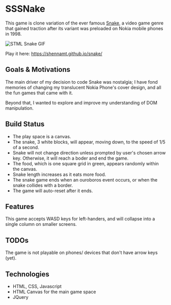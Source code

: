 # SSSNake
This game is clone variation of the ever famous [Snake](https://en.wikipedia.org/wiki/Snake_(video_game_genre) "Snake Wiki"), a video game genre that gained traction after its variant was preloaded on Nokia mobile phones in 1998.

![STML Snake GIF](https://media1.giphy.com/media/jAqreL9Cu89mbL9Zfw/giphy.gif?cid=790b7611b6f84984879e90af2fd01d38f3f107b839662a20&rid=giphy.gif&ct=g)

Play it here: https://shennamt.github.io/snake/
  
## Goals & Motivations
The main driver of my decision to code Snake was nostalgia; I have fond memories of changing my translucent Nokia Phone's cover design, and all the fun games that came with it.

Beyond that, I wanted to explore and improve my understanding of DOM manipulation.
  
## Build Status
- The play space is a canvas.
- The snake, 3 white blocks, will appear, moving down, to the speed of 1/5 of a second.
- Snake will not change direction unless prompted by user's chosen arrow key. Otherwise, it will reach a boder and end the game.
- The food, which is one square grid in green, appears randomly within the canvas.
- Snake length increases as it eats more food.
- The snake game ends when an ouroboros event occurs, or when the snake collides with a border.
- The game will auto-reset after it ends.

## Features
This game accepts WASD keys for left-handers, and will collapse into a single column on smaller screens. 

## TODOs
The game is not playable on phones/ devices that don't have arrow keys (yet).

## Technologies
- HTML, CSS, Javascript
- HTML Canvas for the main game space
- JQuery
